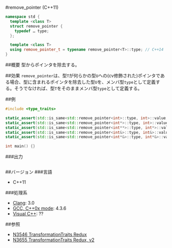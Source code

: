 #remove_pointer (C++11)
```cpp
namespace std {
  template <class T>
  struct remove_pointer {
    typedef … type;
  };

  template <class T>
  using remove_pointer_t = typename remove_pointer<T>::type; // C++14
}
```

##概要
型からポインタを除去する。


##効果
`remove_pointer`は、型`T`が何らかの型`U`への(cv修飾された)ポインタである場合、型に含まれるポインタを除去した型`U`を、メンバ型`type`として定義する。そうでなければ、型`T`をそのままメンバ型`type`として定義する。  


##例
```cpp
#include <type_traits>

static_assert(std::is_same<std::remove_pointer<int>::type, int>::value, "transform int to int");
static_assert(std::is_same<std::remove_pointer<int*>::type, int>::value, "transform int* to int");
static_assert(std::is_same<std::remove_pointer<int**>::type, int*>::value, "transform int** to int*");
static_assert(std::is_same<std::remove_pointer<int&>::type, int&>::value, "transform int& to int&");
static_assert(std::is_same<std::remove_pointer<int*&>::type, int*&>::value, "transform int*& to int*&");

int main() {}
```

###出力
```
```

##バージョン
###言語
- C++11

###処理系
- [Clang](/implementation.md#clang): 3.0
- [GCC, C++0x mode](/implementation.md#gcc): 4.3.6
- [Visual C++](/implementation.md#visual_cpp): ??


##参照
- [N3546 TransformationTraits Redux](http://www.open-std.org/jtc1/sc22/wg21/docs/papers/2013/n3546.pdf)
- [N3655 TransformationTraits Redux, v2](http://www.open-std.org/jtc1/sc22/wg21/docs/papers/2013/n3655.pdf)

